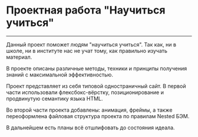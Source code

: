 # Проектная работа "Научиться учиться"
---------------------------------------
Данный проект поможет людям "научиться учиться". Так как, ни в школе, ни в институте нас не учат тому, как правильно изучать материал. 

В проекте описаны различные методы, техники и принципы получения знаний с максимальной эффективностью.

Проект представляет из себя типовой одностраничный сайт. В первой части использовали флексбокс-вёрстку, позиционирование и продвинутую семантику языка HTML.

Во второй части проекта добавлены: анимация, фреймы, а также переоформлена файловая структура проекта по правилам Nested БЭМ.

В дальнейшем есть планы всё отшлифовать до состояния идеала.